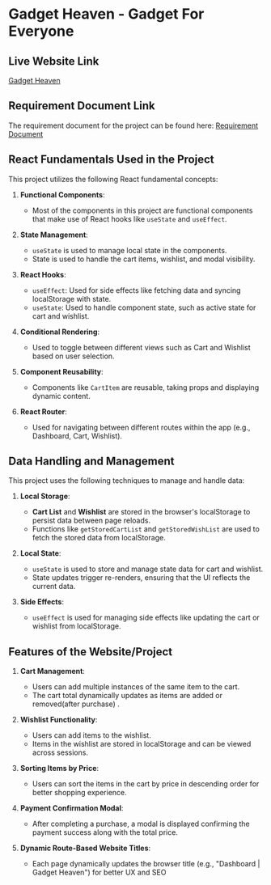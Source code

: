 # Gadget Heaven - Gadget For Everyone

## Live Website Link

[Gadget Heaven](https://gadget-heaven-pro-max.netlify.app/)

## Requirement Document Link

The requirement document for the project can be found here:
[Requirement Document](/Batch-10_Assignment-08.pdf)

## React Fundamentals Used in the Project

This project utilizes the following React fundamental concepts:

1. **Functional Components**:

    - Most of the components in this project are functional components that make use of React hooks like `useState` and `useEffect`.

2. **State Management**:

    - `useState` is used to manage local state in the components.
    - State is used to handle the cart items, wishlist, and modal visibility.

3. **React Hooks**:

    - `useEffect`: Used for side effects like fetching data and syncing localStorage with state.
    - `useState`: Used to handle component state, such as active state for cart and wishlist.

4. **Conditional Rendering**:

    - Used to toggle between different views such as Cart and Wishlist based on user selection.

5. **Component Reusability**:

    - Components like `CartItem` are reusable, taking props and displaying dynamic content.

6. **React Router**:
    - Used for navigating between different routes within the app (e.g., Dashboard, Cart, Wishlist).

## Data Handling and Management

This project uses the following techniques to manage and handle data:

1. **Local Storage**:

    - **Cart List** and **Wishlist** are stored in the browser's localStorage to persist data between page reloads.
    - Functions like `getStoredCartList` and `getStoredWishList` are used to fetch the stored data from localStorage.

2. **Local State**:

    - `useState` is used to store and manage state data for cart and wishlist.
    - State updates trigger re-renders, ensuring that the UI reflects the current data.

3. **Side Effects**:

    - `useEffect` is used for managing side effects like updating the cart or wishlist from localStorage.

## Features of the Website/Project

1. **Cart Management**:

    - Users can add multiple instances of the same item to the cart.
    - The cart total dynamically updates as items are added or removed(after purchase) .

2. **Wishlist Functionality**:

    - Users can add items to the wishlist.
    - Items in the wishlist are stored in localStorage and can be viewed across sessions.

3. **Sorting Items by Price**:

    - Users can sort the items in the cart by price in descending order for better shopping experience.

4. **Payment Confirmation Modal**:

    - After completing a purchase, a modal is displayed confirming the payment success along with the total price.

5. **Dynamic Route-Based Website Titles**:

    - Each page dynamically updates the browser title (e.g., "Dashboard | Gadget Heaven") for better UX and SEO
